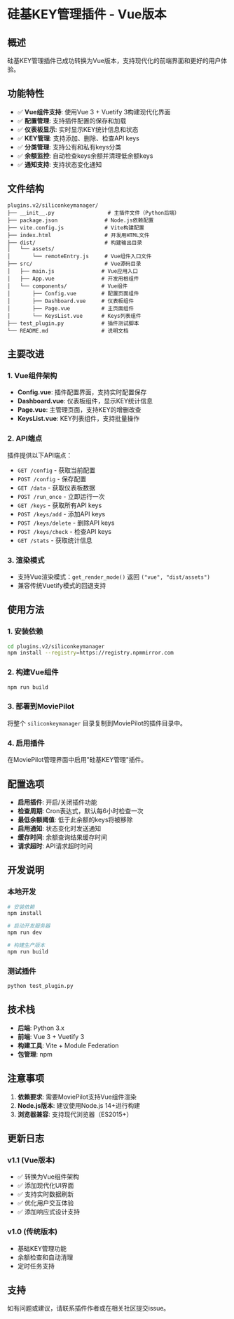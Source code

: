 # 硅基KEY管理插件 - Vue版本

## 概述

硅基KEY管理插件已成功转换为Vue版本，支持现代化的前端界面和更好的用户体验。

## 功能特性

- ✅ **Vue组件支持**: 使用Vue 3 + Vuetify 3构建现代化界面
- ✅ **配置管理**: 支持插件配置的保存和加载
- ✅ **仪表板显示**: 实时显示KEY统计信息和状态
- ✅ **KEY管理**: 支持添加、删除、检查API keys
- ✅ **分类管理**: 支持公有和私有keys分类
- ✅ **余额监控**: 自动检查keys余额并清理低余额keys
- ✅ **通知支持**: 支持状态变化通知

## 文件结构

```
plugins.v2/siliconkeymanager/
├── __init__.py                 # 主插件文件（Python后端）
├── package.json               # Node.js依赖配置
├── vite.config.js             # Vite构建配置
├── index.html                 # 开发用HTML文件
├── dist/                      # 构建输出目录
│   └── assets/
│       └── remoteEntry.js     # Vue组件入口文件
├── src/                       # Vue源码目录
│   ├── main.js               # Vue应用入口
│   ├── App.vue               # 开发用根组件
│   └── components/           # Vue组件
│       ├── Config.vue        # 配置页面组件
│       ├── Dashboard.vue     # 仪表板组件
│       ├── Page.vue          # 主页面组件
│       └── KeysList.vue      # Keys列表组件
├── test_plugin.py            # 插件测试脚本
└── README.md                 # 说明文档
```

## 主要改进

### 1. Vue组件架构
- **Config.vue**: 插件配置界面，支持实时配置保存
- **Dashboard.vue**: 仪表板组件，显示KEY统计信息
- **Page.vue**: 主管理页面，支持KEY的增删改查
- **KeysList.vue**: KEY列表组件，支持批量操作

### 2. API端点
插件提供以下API端点：

- `GET /config` - 获取当前配置
- `POST /config` - 保存配置
- `GET /data` - 获取仪表板数据
- `POST /run_once` - 立即运行一次
- `GET /keys` - 获取所有API keys
- `POST /keys/add` - 添加API keys
- `POST /keys/delete` - 删除API keys
- `POST /keys/check` - 检查API keys
- `GET /stats` - 获取统计信息

### 3. 渲染模式
- 支持Vue渲染模式：`get_render_mode()` 返回 `("vue", "dist/assets")`
- 兼容传统Vuetify模式的回退支持

## 使用方法

### 1. 安装依赖
```bash
cd plugins.v2/siliconkeymanager
npm install --registry=https://registry.npmmirror.com
```

### 2. 构建Vue组件
```bash
npm run build
```

### 3. 部署到MoviePilot
将整个 `siliconkeymanager` 目录复制到MoviePilot的插件目录中。

### 4. 启用插件
在MoviePilot管理界面中启用"硅基KEY管理"插件。

## 配置选项

- **启用插件**: 开启/关闭插件功能
- **检查周期**: Cron表达式，默认每6小时检查一次
- **最低余额阈值**: 低于此余额的keys将被移除
- **启用通知**: 状态变化时发送通知
- **缓存时间**: 余额查询结果缓存时间
- **请求超时**: API请求超时时间

## 开发说明

### 本地开发
```bash
# 安装依赖
npm install

# 启动开发服务器
npm run dev

# 构建生产版本
npm run build
```

### 测试插件
```bash
python test_plugin.py
```

## 技术栈

- **后端**: Python 3.x
- **前端**: Vue 3 + Vuetify 3
- **构建工具**: Vite + Module Federation
- **包管理**: npm

## 注意事项

1. **依赖要求**: 需要MoviePilot支持Vue组件渲染
2. **Node.js版本**: 建议使用Node.js 14+进行构建
3. **浏览器兼容**: 支持现代浏览器（ES2015+）

## 更新日志

### v1.1 (Vue版本)
- ✅ 转换为Vue组件架构
- ✅ 添加现代化UI界面
- ✅ 支持实时数据刷新
- ✅ 优化用户交互体验
- ✅ 添加响应式设计支持

### v1.0 (传统版本)
- 基础KEY管理功能
- 余额检查和自动清理
- 定时任务支持

## 支持

如有问题或建议，请联系插件作者或在相关社区提交issue。

